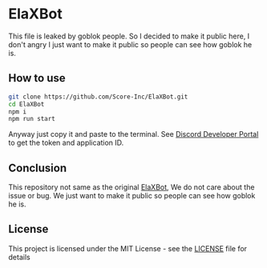 # ElaXBot

This file is leaked by goblok people. So I decided to make it public here, I don't angry I just want to make it public so people can see how goblok he is.

## How to use

```sh
git clone https://github.com/Score-Inc/ElaXBot.git
cd ElaXBot
npm i
npm run start
```

Anyway just copy it and paste to the terminal. See [Discord Developer Portal](https://discord.com/developers/applications) to get the token and application ID.

## Conclusion

This repository not same as the original [ElaXBot](https://discord.com/application-directory/1025731363674009681), We do not care about the issue or bug. We just want to make it public so people can see how goblok he is.

## License

This project is licensed under the MIT License - see the [LICENSE](LICENSE) file for details
